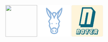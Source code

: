 <p align="center">
<img width="100" height="100" src="https://raw.githubusercontent.com/soulsam480/shoyo/master/docs/_static/shoyo.svg">
<img width="100" height="100" src="https://raw.githubusercontent.com/soulsam480/my-static-assets/master/donkey-trans.png">
<img width="100" height="100" src="https://raw.githubusercontent.com/soulsam480/my-static-assets/master/noter.png">
</p>

